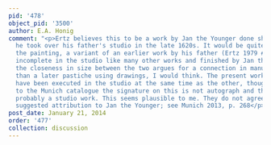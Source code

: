 ```yaml
---
pid: '478'
object_pid: '3500'
author: E.A. Honig
comment: "<p>Ertz believes this to be a work by Jan the Younger done shortly after
  he took over his father's studio in the late 1620s. It would be quite possible that
  the painting, a variant of an earlier work by his father (Ertz 1979 #114), was left
  incomplete in the studio like many other works and finished by Jan the younger;
  the closeness in size between the two argues for a connection in manufacture rather
  than a later pastiche using drawings, I would think. The present work could also
  have been executed in the studio at the same time as the other, though. </p><p>According
  to the Munich catalogue the signature on this is not autograph and the piece is
  probably a studio work. This seems plausible to me. They do not agree with Ertz's
  suggested attribution to Jan the Younger; see Munich 2013, p. 268</p>"
post_date: January 21, 2014
order: '477'
collection: discussion
---
```

